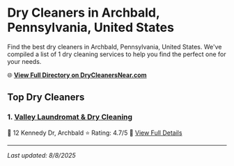 # Dry Cleaners in Archbald, Pennsylvania, United States

Find the best dry cleaners in Archbald, Pennsylvania, United States. We've compiled a list of 1 dry cleaning services to help you find the perfect one for your needs.

🌐 **[View Full Directory on DryCleanersNear.com](https://drycleanersnear.com/city/US/Pennsylvania/Archbald)**

## Top Dry Cleaners

### 1. [Valley Laundromat & Dry Cleaning](https://drycleanersnear.com/dryCleaner/6860f2e39e55fd3072cb35f9/valley-laundromat-dry-cleaning)
📍 12 Kennedy Dr, Archbald
⭐ Rating: 4.7/5
🔗 [View Full Details](https://drycleanersnear.com/dryCleaner/6860f2e39e55fd3072cb35f9/valley-laundromat-dry-cleaning)


---

*Last updated: 8/8/2025*
